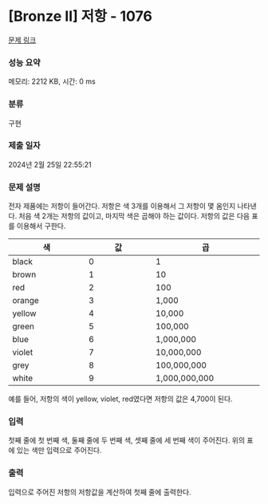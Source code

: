 # [Bronze II] 저항 - 1076 

[문제 링크](https://www.acmicpc.net/problem/1076) 

### 성능 요약

메모리: 2212 KB, 시간: 0 ms

### 분류

구현

### 제출 일자

2024년 2월 25일 22:55:21

### 문제 설명

<p>전자 제품에는 저항이 들어간다. 저항은 색 3개를 이용해서 그 저항이 몇 옴인지 나타낸다. 처음 색 2개는 저항의 값이고, 마지막 색은 곱해야 하는 값이다. 저항의 값은 다음 표를 이용해서 구한다.</p>

<table class="table table-bordered table-center-30">
	<thead>
		<tr>
			<th style="width:10%">색</th>
			<th style="width:10%">값</th>
			<th style="width:10%">곱</th>
		</tr>
	</thead>
	<tbody>
		<tr>
			<td>black</td>
			<td>0</td>
			<td>1</td>
		</tr>
		<tr>
			<td>brown</td>
			<td>1</td>
			<td>10</td>
		</tr>
		<tr>
			<td>red</td>
			<td>2</td>
			<td>100</td>
		</tr>
		<tr>
			<td>orange</td>
			<td>3</td>
			<td>1,000</td>
		</tr>
		<tr>
			<td>yellow</td>
			<td>4</td>
			<td>10,000</td>
		</tr>
		<tr>
			<td>green</td>
			<td>5</td>
			<td>100,000</td>
		</tr>
		<tr>
			<td>blue</td>
			<td>6</td>
			<td>1,000,000</td>
		</tr>
		<tr>
			<td>violet</td>
			<td>7</td>
			<td>10,000,000</td>
		</tr>
		<tr>
			<td>grey</td>
			<td>8</td>
			<td>100,000,000</td>
		</tr>
		<tr>
			<td>white</td>
			<td>9</td>
			<td>1,000,000,000</td>
		</tr>
	</tbody>
</table>

<p>예를 들어, 저항의 색이 yellow, violet, red였다면 저항의 값은 4,700이 된다.</p>

### 입력 

 <p>첫째 줄에 첫 번째 색, 둘째 줄에 두 번째 색, 셋째 줄에 세 번째 색이 주어진다. 위의 표에 있는 색만 입력으로 주어진다.</p>

### 출력 

 <p>입력으로 주어진 저항의 저항값을 계산하여 첫째 줄에 출력한다.</p>

